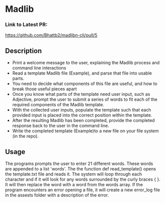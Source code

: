 # Madlib
### Link to Latest PR:
https://github.com/Bhattb2/madlibn-cli/pull/5

## Description
- Print a welcome message to the user, explaining the Madlib process and command line interactions
- Read a template Madlib file (Example), and parse that file into usable parts.
- You need to decide what components of this file are useful, and how to break those useful pieces apart
- Once you know what parts of the template need user input, such as Adjective, prompt the user to submit a series of words to fit each of the required components of the Madlib template.
- With the collected user inputs, populate the template such that each provided input is placed into the correct position within the template.
- After the resulting Madlib has been completed, provide the completed response back to the user in the command line.
- Write the completed template (Example)to a new file on your file system (in the repo).
## Usage
The programs prompts the user to enter 21 different words. These words are appended to a list 'words'. The the function def read_template() opens the template.txt file and reads it. The system will loop through each character and if it will look for any words surrounded by the curly braces { }. It will then replace the word with a word from the words array. If the program encounters an error opening a file, it will create a new error_log file in the assests folder with a description of the error.